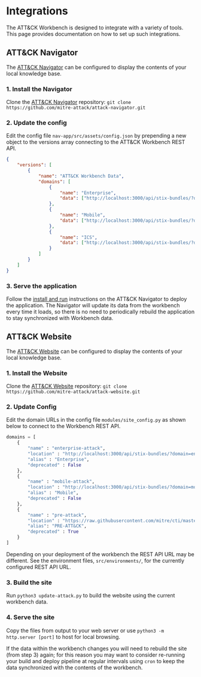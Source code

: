 # Integrations

The ATT&CK Workbench is designed to integrate with a variety of tools. This page provides documentation on how to set up such integrations.

## ATT&CK Navigator

The [ATT&CK Navigator](https://github.com/mitre-attack/attack-navigator) can be configured to display the contents of your local knowledge base. 

### 1. Install the Navigator


Clone the [ATT&CK Navigator](https://github.com/mitre-attack/attack-navigator) repository: `git clone https://github.com/mitre-attack/attack-navigator.git`

### 2. Update the config

Edit the config file `nav-app/src/assets/config.json` by prepending a new object to the versions array connecting to the ATT&CK Workbench REST API.

```json
{
    "versions": [
        {
            "name": "ATT&CK Workbench Data", 
            "domains": [
                {   
                    "name": "Enterprise", 
                    "data": ["http://localhost:3000/api/stix-bundles/?domain=enterprise-attack"]
                },
                {   
                    "name": "Mobile", 
                    "data": ["http://localhost:3000/api/stix-bundles/?domain=mobile-attack"]
                },
                {
                    "name": "ICS",
                    "data": ["http://localhost:3000/api/stix-bundles/?domain=ics-attack"]
                }
            ]
        }
    ]
}
```

### 3. Serve the application

Follow the [install and run](https://github.com/mitre-attack/attack-navigator#install-and-run) instructions on the ATT&CK Navigator to deploy the application. The Navigator will update its data from the workbench every time it loads, so there is no need to periodically rebuild the application to stay synchronized with Workbench data.

## ATT&CK Website
The [ATT&CK Website](https://github.com/mitre-attack/attack-website) can be configured to display the contents of your local knowledge base. 

### 1. Install the Website

Clone the [ATT&CK Website](https://github.com/mitre-attack/attack-website) repository: `git clone https://github.com/mitre-attack/attack-website.git`

### 2. Update Config

Edit the domain URLs in the config file `modules/site_config.py` as shown below to connect to the Workbench REST API.

```python
domains = [
    {
        "name" : "enterprise-attack",
        "location" : "http://localhost:3000/api/stix-bundles/?domain=enterprise-attack",
        "alias" : "Enterprise",
        "deprecated" : False
    },
    {
        "name" : "mobile-attack",
        "location" : "http://localhost:3000/api/stix-bundles/?domain=mobile-attack",
        "alias" : "Mobile",
        "deprecated" : False
    },
    {
        "name" : "pre-attack",
        "location" : "https://raw.githubusercontent.com/mitre/cti/master/pre-attack/pre-attack.json",
        "alias": "PRE-ATT&CK",
        "deprecated" : True
    }
]
```

Depending on your deployment of the workbench the REST API URL may be different. See the environment files, `src/environments/`, for the currently configured REST API URL.

### 3. Build the site

Run `python3 update-attack.py` to build the website using the current workbench data. 

### 4. Serve the site

Copy the files from output to your web server or use `python3 -m http.server [port]` to host for local browsing.

If the data within the workbench changes you will need to rebuild the site (from step 3) again; for this reason you may want to consider re-running your build and deploy pipeline at regular intervals using `cron` to keep the data synchronized with the contents of the workbench.
